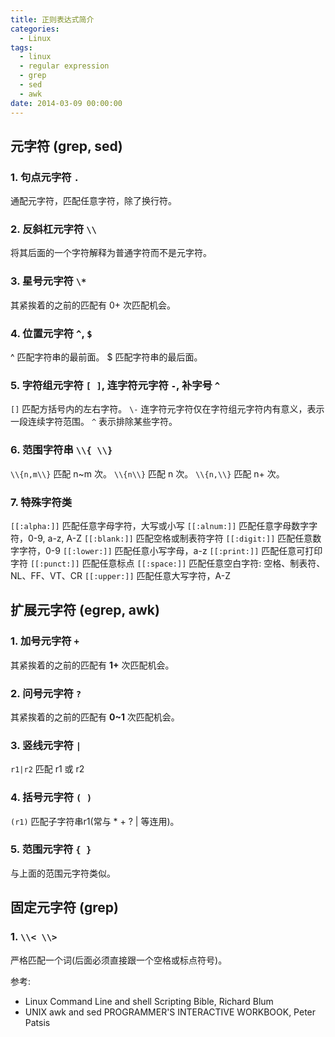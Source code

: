 ```yaml
---
title: 正则表达式简介
categories:
  - Linux
tags:
  - linux
  - regular expression
  - grep
  - sed
  - awk
date: 2014-03-09 00:00:00
---
```


## 元字符 (grep, sed)

### 1. 句点元字符 `.`

通配元字符，匹配任意字符，除了换行符。

### 2. 反斜杠元字符 `\\`

将其后面的一个字符解释为普通字符而不是元字符。

### 3. 星号元字符 `\*`

其紧挨着的之前的匹配有 0+ 次匹配机会。

### 4. 位置元字符 `^`, `$`

^ 匹配字符串的最前面。
$ 匹配字符串的最后面。

### 5. 字符组元字符 `[ ]`, 连字符元字符 `-`, 补字号 `^`

`[]` 匹配方括号内的左右字符。
`\-` 连字符元字符仅在字符组元字符内有意义，表示一段连续字符范围。
`^` 表示排除某些字符。

### 6. 范围字符串 `\\{ \\}`

`\\{n,m\\}` 匹配 n~m 次。
`\\{n\\}` 匹配 n 次。
`\\{n,\\}` 匹配 n+ 次。

### 7. 特殊字符类

`[[:alpha:]]` 匹配任意字母字符，大写或小写
`[[:alnum:]]` 匹配任意字母数字字符，0-9, a-z, A-Z
`[[:blank:]]` 匹配空格或制表符字符
`[[:digit:]]` 匹配任意数字字符，0-9
`[[:lower:]]` 匹配任意小写字母，a-z
`[[:print:]]` 匹配任意可打印字符
`[[:punct:]]` 匹配任意标点
`[[:space:]]` 匹配任意空白字符: 空格、制表符、NL、FF、VT、CR
`[[:upper:]]` 匹配任意大写字符，A-Z


## 扩展元字符 (egrep, awk)

### 1. 加号元字符 `+`

其紧挨着的之前的匹配有 __1+__ 次匹配机会。

### 2. 问号元字符 `?`

其紧挨着的之前的匹配有 __0~1__ 次匹配机会。

### 3. 竖线元字符 `|`

`r1|r2` 匹配 r1 或 r2

### 4. 括号元字符 `( )`

`(r1)` 匹配子字符串r1(常与 * + ? | 等连用)。

### 5. 范围元字符 `{ }`

与上面的范围元字符类似。


## 固定元字符 (grep)

### 1. `\\< \\>`

严格匹配一个词(后面必须直接跟一个空格或标点符号)。


参考:

- Linux Command Line and shell Scripting Bible, Richard Blum
- UNIX awk and sed PROGRAMMER'S INTERACTIVE WORKBOOK, Peter Patsis

